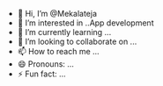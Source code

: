- 👋 Hi, I’m @Mekalateja
- 👀 I’m interested in ..App development 
- 🌱 I’m currently learning ...
- 💞️ I’m looking to collaborate on ...
- 📫 How to reach me ...
- 😄 Pronouns: ...
- ⚡ Fun fact: ...

<!---
Mekalateja/Mekalateja is a ✨ special ✨ repository because its `README.md` (this file) appears on your GitHub profile.
You can click the Preview link to take a look at your changes.
--->
